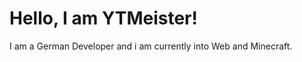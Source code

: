 <html>
  <h1>Hello, I am YTMeister!</h1>
  <p>I am a German Developer and i am currently into Web and Minecraft.</p>
</html>





<!---
YTMeister/YTMeister is a ✨ special ✨ repository because its `README.md` (this file) appears on your GitHub profile.
You can click the Preview link to take a look at your changes.
--->
